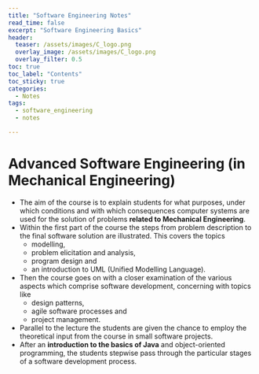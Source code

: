 ```yaml
---
title: "Software Engineering Notes"
read_time: false
excerpt: "Software Engineering Basics"
header:
  teaser: /assets/images/C_logo.png
  overlay_image: /assets/images/C_logo.png
  overlay_filter: 0.5 
toc: true
toc_label: "Contents"
toc_sticky: true
categories:
  - Notes
tags:
  - software_engineering
  - notes

---
```


# Advanced Software Engineering (in Mechanical Engineering)

- The aim of the course is to explain students for what purposes, under which conditions and with which consequences computer systems are used for the solution of problems **related to Mechanical Engineering**.
- Within the first part of the course the steps from problem description to the final software solution are illustrated. This covers the topics 
    - modelling, 
    - problem elicitation and analysis, 
    - program design and 
    - an introduction to UML (Unified Modelling Language). 
- Then the course goes on with a closer examination of the various aspects which comprise software development, concerning with topics like 
    - design patterns, 
    - agile software processes and 
    - project management. 
- Parallel to the lecture the students are given the chance to employ the theoretical input from the course in small software projects. 
- After an **introduction to the basics of Java** and object-oriented programming, the students stepwise pass through the particular stages of a software development process.

